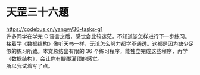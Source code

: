 # 天罡三十六题
https://codebus.cn/yangw/36-tasks-g1  
许多同学在学完 C 语言之后，感觉会比较迷茫，不知道该怎样进行下一步练习。接着学《数据结构》像听天书一样，无论怎么努力都学不通透。这都是因为缺少足够的练习所致。本文总结出有限的 36 个练习程序，能独立完成这些程序，再学《数据结构》，会让你有醍醐灌顶的感觉。  
所以我试着写了点。
